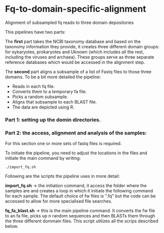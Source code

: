# Fq-to-domain-specific-alignment
Alignment of subsampled fq reads to three domain depositories

This pipelines have two parts:

The **first** part takes the NCBI taxonomy database and based on the taxonomy information they provide, it creates three different domain groups: for eykaryotes, prokaryotes and Uknown (which includes all the rest, including the viruses and archaea).
These groups serve as three separate reference databases which would be accessed in the alignment step. 

The **second** part aligns a subsample of a list of Fastq files to those three domains. To be a bit more detailed the pipeline: 
- Reads in each fq file. 
- Converts them to a temporary fa file.
- Picks a random subsample. 
- Aligns that subsample to each BLAST file. 
- The data are depicted using R.

### Part 1: setting up the domin directories. 

### Part 2: the access, alignment and analysis of the samples:

For this section one or more sets of fastq files is required.

To initiate the pipeline, you need to adjust the locations in the files and initiate the main command by writing:

`./import_fq.sh`

Following are the scripts the pipeline uses in more detail:

**import_fq.sh** -> the initiation command, it access the folder where the samples are and creates a loop in which it initiate the following command for each sample. The default choice of fw files is ".fq" but the code can be accessed to allow for more specialised file searches. 

**fq_fa_blast.sh** -> this is the main pipeline command. It converts the fw file to an fa file, picks up n random sequences and then BLASTs them through the three different dommain files. This script utilizes all the scrips described below. 
